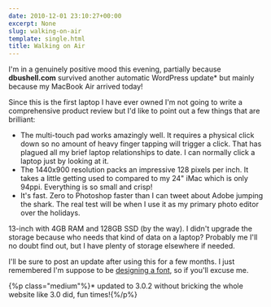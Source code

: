 ```yaml
---
date: 2010-12-01 23:10:27+00:00
excerpt: None
slug: walking-on-air
template: single.html
title: Walking on Air
---
```


I'm in a genuinely positive mood this evening, partially because **dbushell.com** survived another automatic WordPress update* but mainly because my MacBook Air arrived today!

Since this is the first laptop I have ever owned I'm not going to write a comprehensive product review but I'd like to point out a few things that are brilliant:


* The multi-touch pad works amazingly well. It requires a physical click down so no amount of heavy finger tapping will trigger a click. That has plagued all my brief laptop relationships to date. I can normally click a laptop just by looking at it.
* The 1440x900 resolution packs an impressive 128 pixels per inch. It takes a little getting used to compared to my 24" iMac which is only 94ppi. Everything is so small and crisp!
* It's fast. Zero to Photoshop faster than I can tweet about Adobe jumping the shark. The real test will be when I use it as my primary photo editor over the holidays.


13-inch with 4GB RAM and 128GB SSD (by the way). I didn't upgrade the storage because who needs that kind of data on a laptop? Probably me I'll no doubt find out, but I have plenty of storage elsewhere if needed.

I'll be sure to post an update after using this for a few months. I just remembered I'm suppose to be [designing a font](http://dbushell.com/2010/11/07/the-typographic-gauntlet/), so if you'll excuse me.

{%p class="medium"%}* updated to 3.0.2 without bricking the whole website like 3.0 did, fun times!{%/p%}

